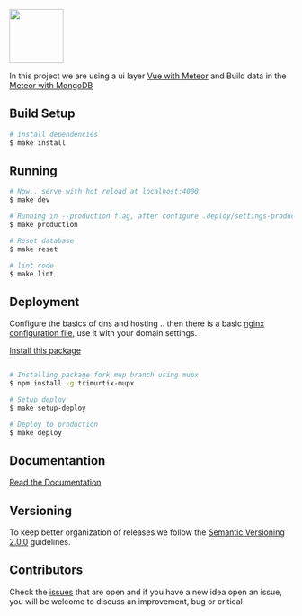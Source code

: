 <a href="https://alexandesigner.github.io/realtime-news" target="_blank"><img src="https://github.com/alexandesigner/realtime-news/blob/master/assets/logo.svg" height="96" /></a>

In this project we are using a ui layer [Vue with Meteor](https://github.com/Akryum/vue-meteor) and Build data in the [Meteor with MongoDB](https://www.meteor.com/)

## Build Setup

``` bash
# install dependencies
$ make install
```

## Running 

``` bash
# Now.. serve with hot reload at localhost:4000
$ make dev

# Running in --production flag, after configure .deploy/settings-production.json file
$ make production

# Reset database
$ make reset

# lint code
$ make lint
```

## Deployment

Configure the basics of dns and hosting .. then there is a basic [nginx configuration file](https://github.com/alexandesigner/base-server-config/blob/master/nginx.conf), use it with your domain settings. 

[Install this package](https://github.com/trimurtix/meteor-up-legacy)

``` bash

# Installing package fork mup branch using mupx
$ npm install -g trimurtix-mupx

# Setup deploy
$ make setup-deploy

# Deploy to production
$ make deploy

```

## Documentantion

[Read the Documentation](https://alexandesigner.github.io/realtime-news#docs)

## Versioning

To keep better organization of releases we follow the [Semantic Versioning 2.0.0](http://semver.org/) guidelines.

## Contributors

Check the [issues](https://github.com/alexandesigner/realtime-news/issues) that are open and if you have a new idea open an issue, you will be welcome to discuss an improvement, bug or critical
